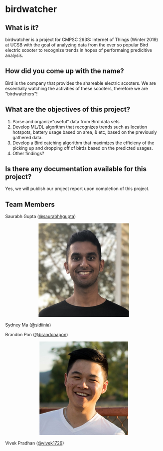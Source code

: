 # birdwatcher

## What is it?
birdwatcher is a project for CMPSC 293S: Internet of Things (Winter 2019) at UCSB with the goal of analyzing data from the ever so popular Bird electric scooter to recognize trends in hopes of performaing predicitive analysis.

## How did you come up with the name?
Bird is the company that provides the shareable electric scooters. We are essentially watching the activities of these scooters, therefore we are "birdwatchers"!

## What are the objectives of this project?
1. Parse and organize"useful" data from Bird data sets
2. Develop ML/DL algorithm that recognizes trends such as location hotspots, battery usage based on area, & etc, based on the previously gathered data.
3. Develop a Bird catching algorithm that maximizes the efficieny of the picking up and dropping off of birds based on the predicted usages.
4. Other findings?

## Is there any documentation available for this project?
Yes, we will publish our project report upon completion of this project.

## Team Members
Saurabh Gupta ([@saurabhhgupta](https://github.com/saurabhhgupta))
<p align="center">
  <img height="300px" src="https://github.com/saurabhhgupta/PiCloud/blob/master/pictures/saurabh.jpg" alt="Saurabh Gupta Photo">
</p>

Sydney Ma ([@sidiinia](https://github.com/sidiinia))

Brandon Pon ([@brandonapon](https://github.com/brandonapon))
<p align="center">
  <img height="300px" src="https://github.com/saurabhhgupta/PiCloud/blob/master/pictures/brandon.jpg" alt="Brandon Pon Photo">
</p>

Vivek Pradhan ([@vivek1729](https://github.com/vivek1729))
